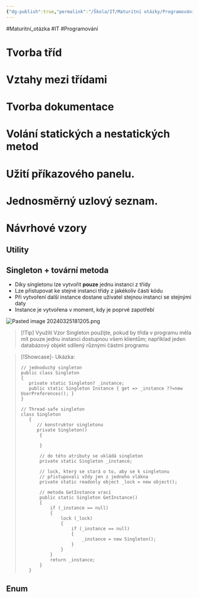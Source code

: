 ```yaml
---
{"dg-publish":true,"permalink":"/Škola/IT/Maturitní otázky/Programování/Vývojové prostředí BlueJ/","created":"2023-12-19T09:15:51.269+01:00","updated":"2024-03-26T12:03:10.670+01:00"}
---
```


#Maturitní_otázka #IT #Programování
# Tvorba tříd 
# Vztahy mezi třídami 
# Tvorba dokumentace 
# Volání statických a nestatických metod
# Užití příkazového panelu. 
# Jednosměrný uzlový seznam. 
# Návrhové vzory 
## Utility 
## Singleton + tovární metoda

<div class="transclusion internal-embed is-loaded"><div class="markdown-embed">




- Díky singletonu lze vytvořit **pouze** jednu instanci z třídy
- Lze přistupovat ke stejné instanci třídy z jakékoliv části kódu
- Při vytvoření další instance dostane uživatel stejnou instanci se stejnými daty
- Instance je vytvořena v moment, kdy je poprvé zapotřebí

![Pasted image 20240325181205.png](/img/user/Images/Pasted%20image%2020240325181205.png)

> [!Tip] Využití
> Vzor Singleton použijte, pokud by třída v programu měla mít pouze jednu instanci dostupnou všem klientům; například jeden databázový objekt sdílený různými částmi programu

> [!Showcase]- Ukázka:
>```CSharp
>// jednoduchý singleton
>public class Singleton  
>{  
>    private static Singleton? _instance;  
>    public static Singleton Instance { get => _instance ??=new UserPreferences(); }  
>}
>
>// Thread-safe singleton
>class Singleton
>    {
>	    // konstruktor singletonu
>       private Singleton() 
>        { 
>        
>        }
>        
>        // do této atributy se ukládá singleton
>        private static Singleton _instance;
>        
>        // lock, který se stará o to, aby se k singletonu 
>        // přistupovali vždy jen z jednoho vlákna
>        private static readonly object _lock = new object();
>        
>        // metoda GetInstance vrací 
>        public static Singleton GetInstance()
>        {
>            if (_instance == null)
>            {
>                lock (_lock)
>                {
>                    if (_instance == null)
>                    {
>                        _instance = new Singleton();
>                    }
>                }
>            }
>            return _instance;
>        }
>    }
>```

</div></div>

## Enum